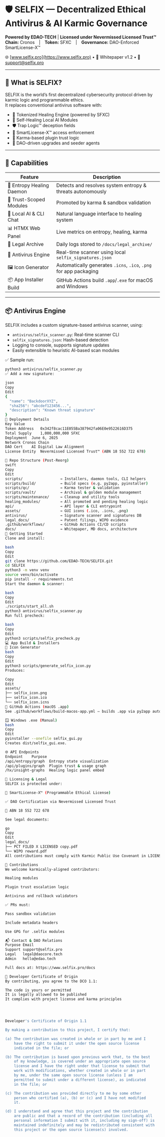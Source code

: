 # 🛡️ SELFIX — Decentralized Ethical Antivirus & AI Karmic Governance

**Powered by EDAO-TECH** | **Licensed under Nevermissed Licensed Trust™**  
**Chain:** Cronos | **Token:** SFXC | **Governance:** DAO-Enforced SmartLicense-X™

🌐 [www.selfix.pro](https://www.selfix.pro) • 📄 Whitepaper v1.2 • 📧 support@selfix.pro

---

## 💠 What is SELFIX?

SELFIX is the world’s first decentralized cybersecurity protocol driven by karmic logic and programmable ethics.  
It replaces conventional antivirus software with:

- 🔁 Tokenized Healing Engine (powered by SFXC)
- 🧠 Self-Healing Local AI Modules
- 🛡️ Trap Logic™ deception fields
- 📜 SmartLicense-X™ access enforcement
- 🔐 Karma-based plugin trust logic
- 🧬 DAO-driven upgrades and seeder agents

---

## 🚀 Capabilities

| Feature | Description |
|--------|-------------|
| 🔁 Entropy Healing Daemon | Detects and resolves system entropy & threats autonomously |
| 🔐 Trust-Scoped Modules | Promoted by karma & sandbox validation |
| 🧠 Local AI & CLI Chat | Natural language interface to healing system |
| 📊 HTMX Web Panel | Live metrics on entropy, healing, karma |
| 🧾 Legal Archive | Daily logs stored to `/docs/legal_archive/` |
| 🧬 Antivirus Engine | Real-time scanner using local `selfix_signatures.json` |
| 🖼️ Icon Generator | Automatically generates `.icns`, `.ico`, `.png` for app packaging |
| 📦 App Installer Build | GitHub Actions build `.app`/`.exe` for macOS and Windows |

---

## 📦 Antivirus Engine

SELFIX includes a custom signature-based antivirus scanner, using:

- `antivirus/selfix_scanner.py`: Real-time scanner CLI
- `selfix_signatures.json`: Hash-based detection
- Logging to console, supports signature updates
- Easily extensible to heuristic AI-based scan modules

✅ Sample run:

```bash
python3 antivirus/selfix_scanner.py
✅ Add a new signature:

json
Copy
Edit
{
  "name": "BackdoorXYZ",
  "sha256": "abcdef123456...",
  "description": "Known threat signature"
}
📜 Deployment Details
Key	Value
Token Address	0x342f8cac11E055Ba387942fa06E0e9522616D375
Total Supply	1,000,000,000 SFXC
Deployment	June 6, 2025
Network	Cronos Chain
DAO Cert	AI Digital Law Alignment
License Entity	Nevermissed Licensed Trust™ (ABN 18 552 722 678)

📂 Repo Structure (Post-Reorg)
swift
Copy
Edit
scripts/                 → Installers, daemon tools, CLI helpers
scripts/build/           → Build specs (e.g. py2app, pyinstaller)
scripts/qc/              → Karma tester & validation
scripts/vault/           → Archival & golden module management
scripts/maintenance/     → Cleanup and utility tools
healing_modules/         → All promoted and pending healing logic
api/                     → API layer & CLI entrypoint
assets/                  → GUI icons (.ico, .icns, .png)
antivirus/               → Signature scanner and signatures DB
legal_docs/              → Patent filings, WIPO evidence
.github/workflows/       → GitHub Actions CI/CD scripts
docs/                    → Whitepaper, MD docs, architecture
🧪 Getting Started
Clone and install:

bash
Copy
Edit
git clone https://github.com/EDAO-TECH/SELFIX.git
cd SELFIX
python3 -m venv venv
source venv/bin/activate
pip install -r requirements.txt
Start the daemon & scanner:

bash
Copy
Edit
./scripts/start_all.sh
python3 antivirus/selfix_scanner.py
Run full precheck:

bash
Copy
Edit
python3 scripts/selfix_precheck.py
💻 App Build & Installers
🔧 Icon Generator
bash
Copy
Edit
python3 scripts/generate_selfix_icon.py
Produces:

Copy
Edit
assets/
├── selfix_icon.png
├── selfix_icon.ico
└── selfix_icon.icns
🧱 GitHub Actions (macOS .app)
See .github/workflows/build-macos-app.yml — builds .app via py2app automatically on push to main.

🪟 Windows .exe (Manual)
bash
Copy
Edit
pyinstaller --onefile selfix_gui.py
Creates dist/selfix_gui.exe.

🌐 API Endpoints
Endpoint	Purpose
/api/entropy/graph	Entropy state visualization
/api/plugins/graph	Plugin trust & usage graph
/hx/insight-graphs	Healing logic panel embed

📄 Licensing & Legal
SELFIX is protected under:

🧠 SmartLicense-X™ (Programmable Ethical License)

✅ DAO Certification via Nevermissed Licensed Trust

🪪 ABN 18 552 722 678

See legal documents:

go
Copy
Edit
legal_docs/
├── PCT FILED X LICENSED copy.pdf
└── WIPO reward.pdf
All contributions must comply with Karmic Public Use Covenant in LICENSE.txt.

🤝 Contributions
We welcome karmically-aligned contributors:

Healing modules

Plugin trust escalation logic

Antivirus and rollback validators

✅ PRs must:

Pass sandbox validation

Include metadata headers

Use GPG for .selfix modules

📬 Contact & DAO Relations
Purpose	Email
Support	support@selfix.pro
Legal	legal@daocore.tech
Admin	hello@edao.tech

Full docs at: https://www.selfix.pro/docs

🧬 Developer Certificate of Origin
By contributing, you agree to the DCO 1.1:

The code is yours or permitted
It is legally allowed to be published
It complies with project license and karma principles




Developer's Certificate of Origin 1.1

By making a contribution to this project, I certify that:

(a) The contribution was created in whole or in part by me and I
    have the right to submit it under the open source license
    indicated in the file; or

(b) The contribution is based upon previous work that, to the best
    of my knowledge, is covered under an appropriate open source
    license and I have the right under that license to submit that
    work with modifications, whether created in whole or in part
    by me, under the same open source license (unless I am
    permitted to submit under a different license), as indicated
    in the file; or

(c) The contribution was provided directly to me by some other
    person who certified (a), (b) or (c) and I have not modified
    it.

(d) I understand and agree that this project and the contribution
    are public and that a record of the contribution (including all
    personal information I submit with it, including my sign-off) is
    maintained indefinitely and may be redistributed consistent with
    this project or the open source license(s) involved.


